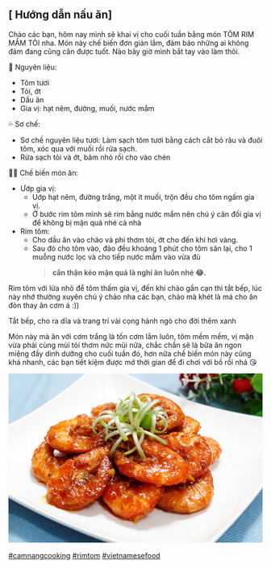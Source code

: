 <h2><strong>[ Hướng dẫn nấu ăn]</strong></h2>

Chào các bạn, hôm nay mình sẽ khai vị cho cuối tuần bằng món TÔM RIM MẮM TỎI nha. Món này chế biến đơn giản lắm, đảm bảo những ai không đảm đang cũng cân được tuốt. Nào bây giờ mình bắt tay vào làm thôi.

🛒 Nguyên liệu:

<ul>
  <li>Tôm tươi</li>
  <li>Tỏi, ớt</li>
  <li>Dầu ăn</li>
  <li>Gia vị: hạt nêm, đường, muối, nước mắm</li>
</ul>

💦 Sơ chế:

- Sơ chế nguyên liệu tươi: Làm sạch tôm tươi bằng cách cắt bỏ râu và đuôi tôm, xóc qua với muối rồi rửa sạch.
- Rửa sạch tỏi và ớt, băm nhỏ rồi cho vào chén

👩‍🍳 Chế biến món ăn:

- Ướp gia vị:
  - Uớp hạt nêm, đường trắng, một ít muối, trộn đều cho tôm ngấm gia vị.
  - Ở bước rim tôm mình sẽ rim bằng nước mắm nên chú ý cân đối gia vị để không bị mặn quá nhé cả nhà
- Rim tôm:
  - Cho dầu ăn vào chảo và phi thơm tỏi, ớt cho đến khi hơi vàng.
  - Sau đó cho tôm vào, đảo đều khoảng 1 phút cho tôm săn lại, cho 1 muỗng nước lọc và cho tiếp nước mắm vào vừa đủ
    > **cẩn thận kẻo mặn quá là nghỉ ăn luôn nhé 😂.**

Rim tôm với lửa nhỏ để tôm thấm gia vị, đến khi chảo gần cạn thì tắt bếp, lúc này nhớ thường xuyên chú ý chảo nha các bạn, chảo mà khét là má cho ăn đòn thay ăn cơm á :))

Tắt bếp, cho ra dĩa và trang trí vài cọng hành ngò cho đời thêm xanh

Món này mà ăn với cơm trắng là tốn cơm lắm luôn, tôm mềm mềm, vị mặn vừa phải cùng mùi tỏi thơm nức mũi nữa, chắc chắn sẽ là bữa ăn ngon miệng đầy dinh dưỡng cho cuối tuần đó, hơn nữa chế biến món này cũng khá nhanh, các bạn tiết kiệm được mớ thời gian để đi chơi với bồ rồi nhá 😘

![Rim tom](../assets/cookingwithporo/23042022_1.jpg)

[#camnangcooking]() [#rimtom]() [#vietnamesefood]()

